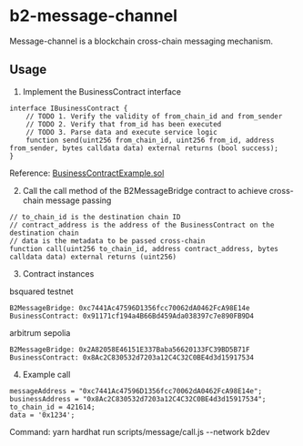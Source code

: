 # b2-message-channel

Message-channel is a blockchain cross-chain messaging mechanism.

## Usage

1. Implement the BusinessContract interface

```
interface IBusinessContract {
    // TODO 1. Verify the validity of from_chain_id and from_sender
    // TODO 2. Verify that from_id has been executed
    // TODO 3. Parse data and execute service logic
    function send(uint256 from_chain_id, uint256 from_id, address from_sender, bytes calldata data) external returns (bool success);
}
```

Reference: [BusinessContractExample.sol](https://github.com/b2network/b2-message-channel/blob/dev/contracts/contracts/business/BusinessContractExample.sol)


2. Call the call method of the B2MessageBridge contract to achieve cross-chain message passing

```
// to_chain_id is the destination chain ID
// contract_address is the address of the BusinessContract on the destination chain
// data is the metadata to be passed cross-chain
function call(uint256 to_chain_id, address contract_address, bytes calldata data) external returns (uint256)
```

3. Contract instances

bsquared testnet

```
B2MessageBridge: 0xc7441Ac47596D1356fcc70062dA0462FcA98E14e
BusinessContract: 0x91171cf194a4B66Bd459Ada038397c7e890FB9D4
```

arbitrum sepolia

```
B2MessageBridge: 0x2A82058E46151E337Baba56620133FC39BD5B71F
BusinessContract: 0x8Ac2C830532d7203a12C4C32C0BE4d3d15917534
```

4. Example call

```
messageAddress = "0xc7441Ac47596D1356fcc70062dA0462FcA98E14e";
businessAddress = "0x8Ac2C830532d7203a12C4C32C0BE4d3d15917534";
to_chain_id = 421614;
data = '0x1234';
```
Command: yarn hardhat run scripts/message/call.js --network b2dev

